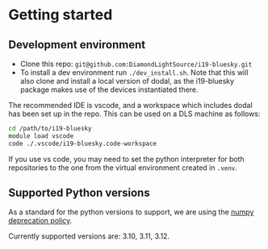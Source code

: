 # Getting started

## Development environment

- Clone this repo: `git@github.com:DiamondLightSource/i19-bluesky.git`
- To install a dev environment run `./dev_install.sh`. Note that this will also clone and install a local version of dodal, as the i19-bluesky package makes use of the devices instantiated there.

The recommended IDE is vscode, and a workspace which includes dodal has been set up in the repo. This can be used on a DLS machine as follows:

```bash
cd /path/to/i19-bluesky
module load vscode
code ./.vscode/i19-bluesky.code-workspace
```

If you use vs code, you may need to set the python interpreter for both repositories to the one from the virtual environment created in `.venv`.

## Supported Python versions

As a standard for the python versions to support, we are using the [numpy deprecation policy](https://numpy.org/neps/nep-0029-deprecation_policy.html).

Currently supported versions are: 3.10, 3.11, 3.12.
